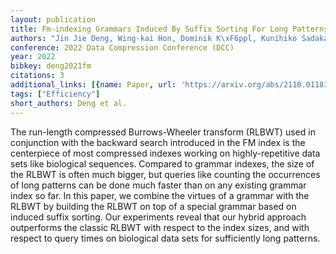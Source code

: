 ```yaml
---
layout: publication
title: Fm-indexing Grammars Induced By Suffix Sorting For Long Patterns
authors: "Jin Jie Deng, Wing-kai Hon, Dominik K\xF6ppl, Kunihiko Sadakane"
conference: 2022 Data Compression Conference (DCC)
year: 2022
bibkey: deng2021fm
citations: 3
additional_links: [{name: Paper, url: 'https://arxiv.org/abs/2110.01181'}]
tags: ["Efficiency"]
short_authors: Deng et al.
---
```

The run-length compressed Burrows-Wheeler transform (RLBWT) used in
conjunction with the backward search introduced in the FM index is the
centerpiece of most compressed indexes working on highly-repetitive data sets
like biological sequences. Compared to grammar indexes, the size of the RLBWT
is often much bigger, but queries like counting the occurrences of long
patterns can be done much faster than on any existing grammar index so far. In
this paper, we combine the virtues of a grammar with the RLBWT by building the
RLBWT on top of a special grammar based on induced suffix sorting. Our
experiments reveal that our hybrid approach outperforms the classic RLBWT with
respect to the index sizes, and with respect to query times on biological data
sets for sufficiently long patterns.